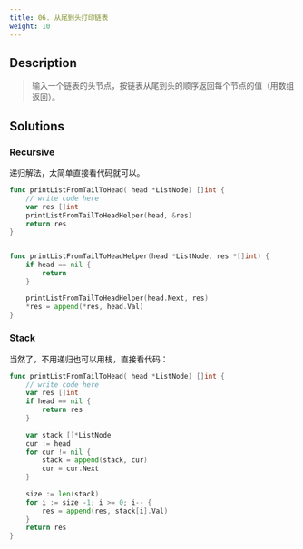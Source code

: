 ```yaml
---
title: 06. 从尾到头打印链表
weight: 10
---
```


## Description

> 输入一个链表的头节点，按链表从尾到头的顺序返回每个节点的值（用数组返回）。

## Solutions

### Recursive

递归解法，太简单直接看代码就可以。
```go
func printListFromTailToHead( head *ListNode) []int {
    // write code here
	var res []int
	printListFromTailToHeadHelper(head, &res)
	return res
}


func printListFromTailToHeadHelper(head *ListNode, res *[]int) {
	if head == nil {
		return
	}

	printListFromTailToHeadHelper(head.Next, res)
	*res = append(*res, head.Val)
}
```

### Stack

当然了，不用递归也可以用栈，直接看代码：
```go
func printListFromTailToHead( head *ListNode) []int {
    // write code here
	var res []int
    if head == nil {
        return res
    }
    
    var stack []*ListNode
    cur := head
    for cur != nil {
        stack = append(stack, cur)
        cur = cur.Next
    }
    
    size := len(stack)
    for i := size -1; i >= 0; i-- {
        res = append(res, stack[i].Val)
    }
	return res
}
```
